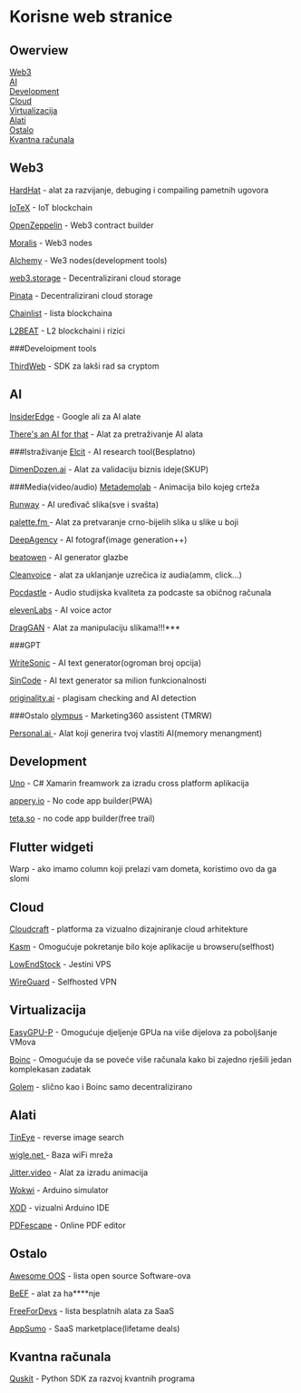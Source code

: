 # Korisne web stranice

## Owerview

[Web3](#Web3)<br>
[AI](#AI)<br>
[Development](#Development)<br>
[Cloud](#Cloud)<br>
[Virtualizacija](#Virtualizacija)<br>
[Alati](#Alati)<br>
[Ostalo](#Ostalo)<br>
[Kvantna računala](###Kvantna-računala)<br>

## Web3

[HardHat](https://hardhat.org/ "HardHat") - alat za razvijanje, debuging i compailing pametnih ugovora

[IoTeX](https://iotex.io/ "IoTeX") - IoT blockchain

[OpenZeppelin](https://www.openzeppelin.com/ "OpenZeppelin") - Web3 contract builder

[Moralis](https://moralis.io/ "Moralis") - Web3 nodes

[Alchemy](https://www.alchemy.com/ "Alchemy") - We3 nodes(development tools)

[web3.storage](https://web3.storage/ "web3.storage") - Decentralizirani cloud storage

[Pinata](https://www.pinata.cloud/ "Pinata") - Decentralizirani cloud storage

[Chainlist](https://chainlist.org/ "Chainlist") - lista blockchaina

[L2BEAT](https://l2beat.com/scaling/tvl "L2BEAT") - L2 blockchaini i rizici

###Develoipment tools

[ThirdWeb](https://thirdweb.com/ "ThirdWeb") - SDK za lakši rad sa cryptom



## AI

[InsiderEdge](https://www.insidersedge.io/ "InsiderEdge") - Google ali za AI alate

[There's an AI for that](https://theresanaiforthat.com/ "There's an AI for that") - Alat za pretraživanje AI alata

###Istraživanje
[Elcit](https://elicit.org/ "Elcit") - AI research tool(Besplatno)

[DimenDozen.ai](https://www.dimeadozen.ai/ "DimenDozen.ai") - Alat za validaciju biznis ideje(SKUP)

###Media(video/audio)
[Metademolab](https://sketch.metademolab.com/ "Metademolab") - Animacija bilo kojeg crteža

[Runway](https://runwayml.com/ "Runway") - AI uređivač slika(sve i svašta)

[palette.fm ](https://palette.fm/ "palette.fm ")- Alat za pretvaranje crno-bijelih slika u slike u boji

[DeepAgency](www.deepagency.com "DeepAgency") - AI fotograf(image generation++)

[beatowen](beatoven.ai "beatowen") - AI generator glazbe

[Cleanvoice](https://cleanvoice.ai/ "Cleanvoice") - alat za uklanjanje uzrečica iz audia(amm, click...)

[Pocdastle](https://podcastle.ai/ "Pocdastle") - Audio studijska kvaliteta za podcaste sa običnog računala

[elevenLabs](https://beta.elevenlabs.io/ "elevenLabs") - AI voice actor

[DragGAN](https://github.com/XingangPan/DragGAN "DragGAN") - Alat za manipulaciju slikama!!!***

###GPT

[WriteSonic](https://writesonic.com/ "WriteSonic") - AI text generator(ogroman broj opcija)

[SinCode](www.sincode.ai "SinCode") - AI text generator sa milion funkcionalnosti


[originality.ai](originality.ai "originality.ai") - plagisam checking and AI detection

###Ostalo
[olympus](https://olympus-assets.com/ "olympus") - Marketing360 assistent (TMRW)

[Personal.ai ](https://www.personal.ai/ "Personal.ai ")- Alat koji generira tvoj vlastiti AI(memory menangment)

## Development

[Uno](https://platform.uno/ "Uno") - C# Xamarin freamwork za izradu cross platform aplikacija

[appery.io](https://appery.io/ "appery.io") - No code app builder(PWA)

[teta.so](https://teta.so/ "teta.so") - no code app builder(free trail)


## Flutter widgeti

Warp - ako imamo column koji prelazi vam dometa, koristimo ovo da ga slomi

## Cloud

[Cloudcraft](https://www.cloudcraft.co/ "Cloudcraft") - platforma za vizualno dizajniranje cloud arhitekture

[Kasm](https://www.kasmweb.com/ "Kasm") - Omogućuje pokretanje bilo koje aplikacije u browseru(selfhost)

[LowEndStock](https://lowendstock.com/ "LowEndStock") - Jestini VPS

[WireGuard](https://www.wireguard.com/ "WireGuard") - Selfhosted VPN

## Virtualizacija

[EasyGPU-P](http://https://github.com/jamesstringerparsec/Easy-GPU-PV "EasyGPU-P") - Omogućuje djeljenje GPUa na više dijelova za poboljšanje VMova

[Boinc](https://boinc.berkeley.edu/ "Boinc") - Omogućuje da se poveće više računala kako bi zajedno rješili jedan komplekasan zadatak

[Golem](https://www.golem.network/ "Golem") - slično kao i Boinc samo decentralizirano

## Alati

[TinEye](https://tineye.com/ "TinEye") - reverse image search

[wigle.net ](https://wigle.net/ "wigle.net ")- Baza wiFi mreža

[Jitter.video](https://jitter.video/ "Jitter.video") - Alat za izradu animacija

[Wokwi](https://wokwi.com/ "Wokwi") - Arduino simulator

[XOD](https://xod.io/ "XOD") - vizualni Arduino IDE

[PDFescape](https://www.pdfescape.com/ "PDFescape") - Online PDF editor

## Ostalo

[Awesome OOS](https://github.com/sereneblue/awesome-oss "Awesome OOS") - lista open source Software-ova

[BeEF](https://linuxhint.com/hacking_beef/ "BeEF") - alat za ha****nje

[FreeForDevs](https://github.com/jixserver/free-for-dev "FreeForDevs") - lista besplatnih alata za SaaS

[AppSumo](https://appsumo.com/ "AppSumo") - SaaS marketplace(lifetame deals)


## Kvantna računala

[Quskit](https://qiskit.org/ "Quskit") - Python SDK za razvoj kvantnih programa
